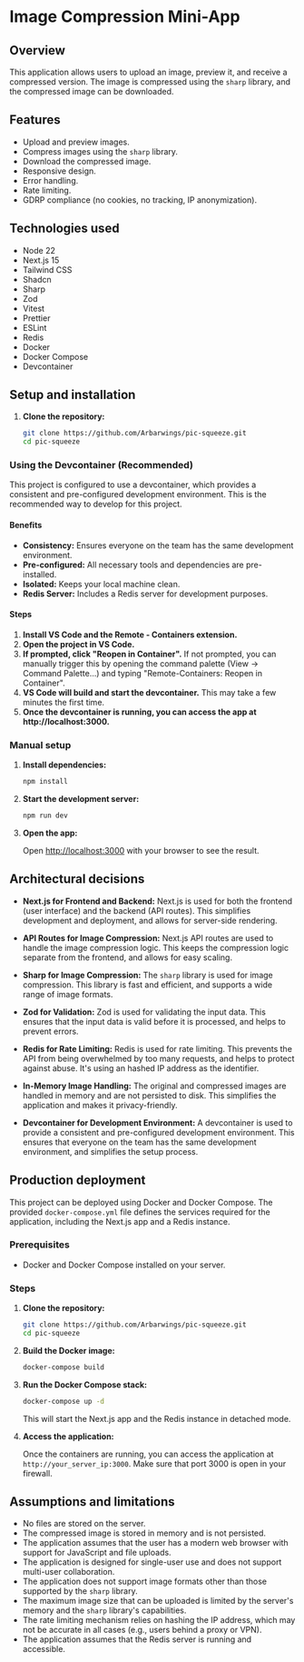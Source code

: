 # Image Compression Mini-App

## Overview

This application allows users to upload an image, preview it, and receive a
compressed version. The image is compressed using the `sharp` library, and the
compressed image can be downloaded.

## Features

- Upload and preview images.
- Compress images using the `sharp` library.
- Download the compressed image.
- Responsive design.
- Error handling.
- Rate limiting.
- GDRP compliance (no cookies, no tracking, IP anonymization).

## Technologies used

- Node 22
- Next.js 15
- Tailwind CSS
- Shadcn
- Sharp
- Zod
- Vitest
- Prettier
- ESLint
- Redis
- Docker
- Docker Compose
- Devcontainer

## Setup and installation

1.  **Clone the repository:**

    ```bash
    git clone https://github.com/Arbarwings/pic-squeeze.git
    cd pic-squeeze
    ```

### Using the Devcontainer (Recommended)

This project is configured to use a devcontainer, which provides a consistent
and pre-configured development environment. This is the recommended way to
develop for this project.

#### Benefits

- **Consistency:** Ensures everyone on the team has the same development
  environment.
- **Pre-configured:** All necessary tools and dependencies are pre-installed.
- **Isolated:** Keeps your local machine clean.
- **Redis Server:** Includes a Redis server for development purposes.

#### Steps

1.  **Install VS Code and the Remote - Containers extension.**
2.  **Open the project in VS Code.**
3.  **If prompted, click "Reopen in Container".** If not prompted, you can
    manually trigger this by opening the command palette (View -> Command
    Palette...) and typing "Remote-Containers: Reopen in Container".
4.  **VS Code will build and start the devcontainer.** This may take a few
    minutes the first time.
5.  **Once the devcontainer is running, you can access the app at
    http://localhost:3000.**

### Manual setup

1.  **Install dependencies:**

    ```bash
    npm install
    ```

2.  **Start the development server:**

    ```bash
    npm run dev
    ```

3.  **Open the app:**

    Open [http://localhost:3000](http://localhost:3000) with your browser to see
    the result.

## Architectural decisions

- **Next.js for Frontend and Backend:** Next.js is used for both the frontend
  (user interface) and the backend (API routes). This simplifies development and
  deployment, and allows for server-side rendering.

- **API Routes for Image Compression:** Next.js API routes are used to handle
  the image compression logic. This keeps the compression logic separate from
  the frontend, and allows for easy scaling.

- **Sharp for Image Compression:** The `sharp` library is used for image
  compression. This library is fast and efficient, and supports a wide range of
  image formats.

- **Zod for Validation:** Zod is used for validating the input data. This
  ensures that the input data is valid before it is processed, and helps to
  prevent errors.

- **Redis for Rate Limiting:** Redis is used for rate limiting. This prevents
  the API from being overwhelmed by too many requests, and helps to protect
  against abuse. It's using an hashed IP address as the identifier.

- **In-Memory Image Handling:** The original and compressed images are handled
  in memory and are not persisted to disk. This simplifies the application and
  makes it privacy-friendly.

- **Devcontainer for Development Environment:** A devcontainer is used to
  provide a consistent and pre-configured development environment. This ensures
  that everyone on the team has the same development environment, and simplifies
  the setup process.

## Production deployment

This project can be deployed using Docker and Docker Compose. The provided
`docker-compose.yml` file defines the services required for the application,
including the Next.js app and a Redis instance.

### Prerequisites

- Docker and Docker Compose installed on your server.

### Steps

1.  **Clone the repository:**

    ```bash
    git clone https://github.com/Arbarwings/pic-squeeze.git
    cd pic-squeeze
    ```

2.  **Build the Docker image:**

    ```bash
    docker-compose build
    ```

3.  **Run the Docker Compose stack:**

    ```bash
    docker-compose up -d
    ```

    This will start the Next.js app and the Redis instance in detached mode.

4.  **Access the application:**

    Once the containers are running, you can access the application at
    `http://your_server_ip:3000`. Make sure that port 3000 is open in your
    firewall.

## Assumptions and limitations

- No files are stored on the server.
- The compressed image is stored in memory and is not persisted.
- The application assumes that the user has a modern web browser with support
  for JavaScript and file uploads.
- The application is designed for single-user use and does not support
  multi-user collaboration.
- The application does not support image formats other than those supported by
  the `sharp` library.
- The maximum image size that can be uploaded is limited by the server's memory
  and the `sharp` library's capabilities.
- The rate limiting mechanism relies on hashing the IP address, which may not be
  accurate in all cases (e.g., users behind a proxy or VPN).
- The application assumes that the Redis server is running and accessible.
